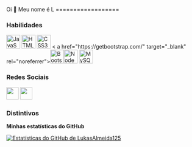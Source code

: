 Oi 👋 Meu nome é L ==================

### Habilidades


<p align="left">
<a href="https://developer.mozilla.org/en-US/docs/Web/JavaScript" target="_blank" rel="noreferrer"><img src="https ://raw.githubusercontent.com/danielcranney/readme-generator/main/public/icons/skills/javascript-colored.svg" width="36" height="36" alt="JavaScript" /></a>
<a href="https://developer.mozilla.org/en-US/docs/Glossary/HTML5" target="_blank" rel="noreferrer"><img src="https://raw.githubusercontent.com /danielcranney/readme-generator/main/public/icons/skills/html5-colored.svg" width="36" height="36" alt="HTML5" /></a>
<a href="https:/ /www.w3.org/TR/CSS/#css" target="_blank" rel="noreferrer"><img src="https://raw.githubusercontent.com/danielcranney/readme-generator/main/public/ icons/skills/css3-colored.svg" width="36" height="36" alt="CSS3" /></a> <
a href="https://getbootstrap.com/" target="_blank" rel="noreferrer"><img src="https://raw.githubusercontent.
com/danielcranney/readme-generator/main/public/icons/skills/bootstrap-colored.svg" width="36" height="36" alt="Bootstrap" /></a><a href="https://nodejs.org/en/" target="_blank" rel="noreferrer"><img src="https://raw.githubusercontent.com/danielcranney/readme-generator/main/ public/icons/skills/nodejs-colored.svg" width="36" height="36" alt="NodeJS" /></a> <a href="
https://www.mysql.com/" target ="_blank" rel="noreferrer"><img src="https://raw.githubusercontent.com/danielcranney/readme-generator/main/public/icons/skills/mysql-colored.svg" width="36" altura="36" alt="MySQL" /></a>
</p>


### Redes Sociais

<p align="left"> </p> <a href="https://www.github.com/L" target="_blank" rel="noreferrer"><img src="https://raw.githubusercontent.com/danielcranney/readme-generator/main /public/icons/socials/github.svg" width="32" height="32" /></a> <a href="https://www.linkedin.com/in/L" target="_blank" rel="noreferrer"><img src="https://raw.githubusercontent.com/danielcranney/readme-generator /main/public/icons/socials/linkedin.svg" width="32" height="32" /></a>

### Distintivos

<b>Minhas estatísticas do GitHub</b>

<a href="http://www.github.com/LukasAlmeida125"><img src="https://github-readme-stats.vercel.app/api?username=LukasAlmeida125&show_icons=true&hide=&count_private=true&title_color=0891b2&text_color =ffffff&icon_color=0891b2&bg_color=1c1917&hide_border=true&show_icons=true" alt="Estatísticas do GitHub de LukasAlmeida125" /></a>

